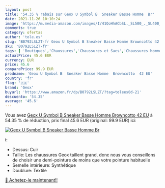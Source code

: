 ```yaml
---
layout: post
title: '54.35 % rabais sur Geox U Symbol B  Sneaker Basse Homme  Br'
date: 2021-11-26 10:10:24
image: 'https://m.media-amazon.com/images/I/41QoHhACbSL._SL500_._SL400_.jpg'
comments: true
category: ofertas
author: 'tole.es'
slug: 'B0792LSLZT-fr Geox U Symbol B Sneaker Basse Homme Browncotto 42 EU'
sku: 'B0792LSLZT-fr'
tags: [ 'Boutiques','Chaussures','Chaussures et Sacs','Chaussures homme','Custom Stores','Oxfords et Derbies homme','geox', ]
actualPrice: 45.6 EUR
currency: EUR
price: 45.6
comparePrice: 99.9 EUR
prodname: 'Geox U Symbol B  Sneaker Basse Homme  Browncotto  42 EU'
country: 'fr'
flag: '🇫🇷'
brand: 'Geox'
buyurl: 'https://www.amazon.fr/dp/B0792LSLZT/?tag=tolees0d-21'
descuento: '54.35'
average: '45.6'
---
```


Vous avez [Geox U Symbol B  Sneaker Basse Homme  Browncotto  42 EU](https://www.amazon.fr/dp/B0792LSLZT/?tag=tolees0d-21)  à  54.35 % de réduction, prix final  45.6 EUR (original: 99.9 EUR) ici:

[![Geox U Symbol B  Sneaker Basse Homme  Br](https://m.media-amazon.com/images/I/41QoHhACbSL._SL500_._SL400_.jpg)](https://www.amazon.fr/dp/B0792LSLZT/?tag=tolees0d-21)

ℹ️:

- Dessus: Cuir
- Taille: Les chaussures Geox taillent grand, donc nous vous conseillons de choisir une demi-pointure de moins que votre pointure habituelle
- Semelle intérieure: Synthétique
- Doublure: Textile

[🛒 Achetez-le maintenant!!](https://www.amazon.fr/dp/B0792LSLZT/?tag=tolees0d-21)

